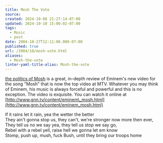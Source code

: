 ```yaml
---
title: Mosh The Vote
source: 
created: 2024-10-06 21:27:14-07:00
updated: 2024-10-10 15:00:02-07:00
tags:
  - Music
  - post
date: 2004-10-27T12:11:00.000-07:00
published: true
url: /2004/10/mosh-vote.html
aliases:
  - Mosh-the-vote
linter-yaml-title-alias: Mosh-the-vote
---
```



[the politics of Mosh](http://www.dailykos.com/story/2004/10/27/1473/8436) is a great, in-depth review of Eminem's new video for the song "Mosh" that is now the top video at MTV. Whatever you may think of Eminem, his music is always forceful and powerful and this is no exception. The video is exquisite. You can watch it online at [http://www.gnn.tv/content/eminem\_mosh.html](http://www.gnn.tv/content/eminem_mosh.html)  
  
If it rains let it rain, yea the wetter the better  
They ain't gonna stop us, they can't, we're stronger now more then ever,  
They tell us no we say yea, they tell us stop we say go,  
Rebel with a rebel yell, raise hell we gonna let em know  
Stomp, push up, mush, fuck Bush, until they bring our troops home